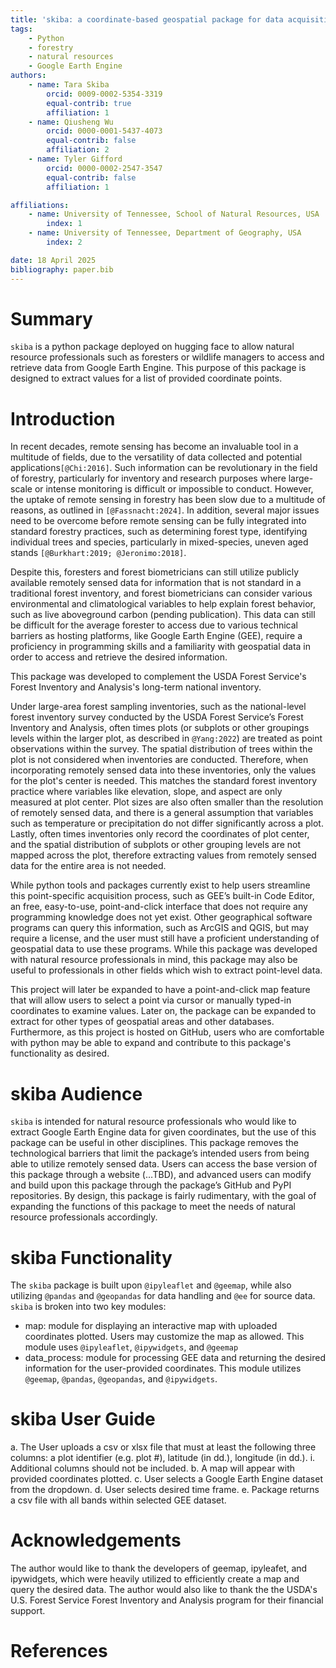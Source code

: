 ```yaml
---
title: 'skiba: a coordinate-based geospatial package for data acquisition from Google Earth Engine'
tags:
    - Python
    - forestry
    - natural resources
    - Google Earth Engine
authors:
    - name: Tara Skiba
        orcid: 0009-0002-5354-3319
        equal-contrib: true
        affiliation: 1
    - name: Qiusheng Wu
        orcid: 0000-0001-5437-4073
        equal-contrib: false
        affiliation: 2
    - name: Tyler Gifford
        orcid: 0000-0002-2547-3547
        equal-contrib: false
        affiliation: 1

affiliations:
    - name: University of Tennessee, School of Natural Resources, USA
        index: 1
    - name: University of Tennessee, Department of Geography, USA
        index: 2

date: 18 April 2025
bibliography: paper.bib
---
```


# Summary
`skiba` is a python package deployed on hugging face to allow natural resource professionals such as foresters or wildlife managers to access and retrieve data from Google Earth Engine. This purpose of this package is designed to extract values for a list of provided coordinate points.

# Introduction

In recent decades, remote sensing has become an invaluable tool in a multitude of fields, due to the versatility of data collected and potential applications`[@Chi:2016]`. Such information can be revolutionary in the field of forestry, particularly for inventory and research purposes where large-scale or intense monitoring is difficult or impossible to conduct. However, the uptake of remote sensing in forestry has been slow due to a multitude of reasons, as outlined in `[@Fassnacht:2024]`. In addition, several major issues need to be overcome before remote sensing can be fully integrated into standard forestry practices, such as determining forest type, identifying individual trees and species, particularly in mixed-species, uneven aged stands `[@Burkhart:2019; @Jeronimo:2018]`.

Despite this, foresters and forest biometricians can still utilize publicly available remotely sensed data for information that is not standard in a traditional forest inventory, and forest biometricians can consider various environmental and climatological variables to help explain forest behavior, such as live aboveground carbon (pending publication). This data can still be difficult for the average forester to access due to various technical barriers as hosting platforms, like Google Earth Engine (GEE), require a proficiency in programming skills and a familiarity with geospatial data in order to access and retrieve the desired information.

This package was developed to complement the USDA Forest Service's Forest Inventory and Analysis's long-term national inventory.

Under large-area forest sampling inventories, such as the national-level forest inventory survey conducted by the USDA Forest Service’s Forest Inventory and Analysis, often times plots (or subplots or other groupings levels within the larger plot, as described in `@Yang:2022`) are treated as point observations within the survey. The spatial distribution of trees within the plot is not considered when inventories are conducted. Therefore, when incorporating remotely sensed data into these inventories, only the values for the plot's center is needed. This matches the standard forest inventory practice where variables like elevation, slope, and aspect are only measured at plot center. Plot sizes are also often smaller than the resolution of remotely sensed data, and there is a general assumption that variables such as temperature or precipitation do not differ significantly across a plot. Lastly, often times inventories only record the coordinates of plot center, and the spatial distribution of subplots or other grouping levels are not mapped across the plot, therefore extracting values from remotely sensed data for the entire area is not needed.

While python tools and packages currently exist to help users streamline this point-specific acquisition process, such as GEE’s built-in Code Editor, an free, easy-to-use, point-and-click interface that does not require any programming knowledge does not yet exist. Other geographical software programs can query this information, such as ArcGIS and QGIS, but may require a license, and the user must still have a proficient understanding of geospatial data to use these programs. While this package was developed with natural resource professionals in mind, this package may also be useful to professionals in other fields which wish to extract point-level data.

This project will later be expanded to have a point-and-click map feature that will allow users to select a point via cursor or manually typed-in coordinates to examine values. Later on, the package can be expanded to extract for other types of geospatial areas and other databases. Furthermore, as this project is hosted on GitHub, users who are comfortable with python may be able to expand and contribute to this package's functionality as desired.


# skiba Audience
`skiba` is intended for natural resource professionals who would like to extract Google Earth Engine data for given coordinates, but the use of this package can be useful in other disciplines. This package removes the technological barriers that limit the package’s intended users from being able to utilize remotely sensed data. Users can access the base version of this package through a website (…TBD), and advanced users can modify and build upon this package through the package’s GitHub and PyPI repositories. By design, this package is fairly rudimentary, with the goal of expanding the functions of this package to meet the needs of natural resource professionals accordingly.

# skiba Functionality
The `skiba` package is built upon `@ipyleaflet` and `@geemap`, while also utilizing `@pandas` and `@geopandas` for data handling and `@ee` for source data. `skiba` is broken into two key modules:
-	map: module for displaying an interactive map with uploaded coordinates plotted. Users may customize the map as allowed. This module uses `@ipyleaflet`, `@ipywidgets`, and `@geemap`
-	data_process: module for processing GEE data and returning the desired information for the user-provided coordinates. This module utilizes `@geemap`, `@pandas`, `@geopandas`, and `@ipywidgets`.


# skiba User Guide
a.	The User uploads a csv or xlsx file that must at least the following three columns: a plot identifier (e.g. plot #), latitude (in dd.), longitude (in dd.).
    i.	Additional columns should not be included.
b.	A map will appear with provided coordinates plotted.
c.	User selects a Google Earth Engine dataset from the dropdown.
d.	User selects desired time frame.
e.	Package returns a csv file with all bands within selected GEE dataset.

# Acknowledgements
The author would like to thank the developers of geemap, ipyleafet, and ipywidgets, which were heavily utilized to efficiently create a map and query the desired data. The author would also like to thank the the USDA's U.S. Forest Service Forest Inventory and Analysis program for their financial support.

# References
